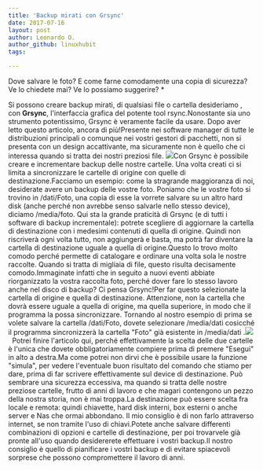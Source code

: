 ```yaml
---
title: 'Backup mirati con Grsync'
date: 2017-07-16
layout: post
author: Leonardo O.
author_github: linuxhubit
tags:

---
```

Dove salvare le foto? E come farne comodamente una copia di sicurezza? Ve lo chiedete mai? Ve lo possiamo suggerire? *

Si possono creare backup mirati, di qualsiasi file o cartella desideriamo , con **Grsync**, l'interfaccia grafica del potente tool rsync.Nonostante sia uno strumento potentissimo, Grsync è veramente facile da usare. Dopo aver letto questo articolo, ancora di più!Presente nei software manager di tutte le distribuzioni principali o comunque nei vostri gestori di pacchetti, non si presenta con un design accattivante, ma sicuramente non è quello che ci interessa quando si tratta dei nostri preziosi file. ![](https://linuxhub.it/wordpress/wp-content/uploads/2017/07/DeepinScreenshot_grsync_20170716203019.png)Con Grsync è possibile creare e incrementare backup delle nostre cartelle. Una volta creati ci si limita a sincronizzare le cartelle di origine con quelle di destinazione.Facciamo un esempio: come la stragrande maggioranza di noi, desiderate avere un backup delle vostre foto. Poniamo che le vostre foto si trovino in /dati/Foto, una copia di esse la vorrete salvare su un altro hard disk (anche perché non avrebbe senso salvarle nello stesso device), diciamo /media/foto. Qui sta la grande praticità di Grsync (e di tutti i software di backup incrementale): potrete scegliere di aggiornare la cartella di destinazione con i medesimi contenuti di quella di origine. Quindi non riscriverà ogni volta tutto, non aggiungerà e basta, ma potrà far diventare la cartella di destinazione uguale a quella di origine.Questo lo trovo molto comodo perché permette di catalogare e ordinare una volta sola le nostre raccolte. Quando si tratta di migliaia di file, questo risulta decisamente comodo.Immaginate infatti che in seguito a nuovi eventi abbiate riorganizzato la vostra raccolta foto, perché dover fare lo stesso lavoro anche nel disco di backup? Ci pensa Grsync!Per far questo selezionate la cartella di origine e quella di destinazione. Attenzione, non la cartella che dovrà essere uguale a quella di origine, ma quella superiore, in modo che il programma la possa sincronizzare. Tornando al nostro esempio di prima se volete salvare la cartella /dati/Foto, dovete selezionare /media/dati cosicché il programma sincronizzerà la cartella "Foto" già esistente in /media/dati .![](https://linuxhub.it/wordpress/wp-content/uploads/2017/07/DeepinScreenshot_grsync_20170716214317.png)  Potrei finire l'articolo qui, perché effettivamente la scelta delle due cartelle è l'unica che dovete obbligatoriamente compiere prima di premere "Esegui" in alto a destra.Ma come potrei non dirvi che è possibile usare la funzione "simula", per vedere l'eventuale buon risultato del comando che stiamo per dare, prima di far scrivere effettivamente sul device di destinazione. Può sembrare una sicurezza eccessiva, ma quando si tratta delle nostre preziose cartelle, frutto di anni di lavoro e che magari contengono un pezzo della nostra storia, non è mai troppa.La destinazione può essere scelta fra locale e remota: quindi chiavette, hard disk interni, box esterni o anche server e Nas che ormai abbondano. Il mio consiglio è di non farlo attraverso internet, se non tramite l'uso di chiavi.Potete anche salvare differenti combinazioni di opzioni e cartelle di destinazione, per poi trovarvele già pronte all'uso quando desidererete effettuare i vostri backup.Il nostro consiglio è quello di pianificare i vostri backup e di evitare spiacevoli sorprese che possono compromettere il lavoro di anni. 
